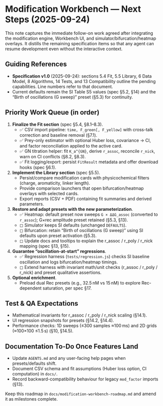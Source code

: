 # Modification Workbench — Next Steps (2025-09-24)

This note captures the immediate follow-on work agreed after integrating the modification engine, Workbench UI, and simulator/bifurcation/heatmap overlays. It distills the remaining specification items so that any agent can resume development even without the interactive context.

## Guiding References
- **Specification v1.0** (2025-09-24): sections 5.4 Fit, 5.5 Library, 6 Data Model, 8 Algorithms, 14 Tests, and 13 Compatibility outline the pending capabilities. Line numbers refer to that document.
- Current defaults remain the SI Table S5 values (spec §5.2, §14) and the “Birth of oscillations (G sweep)” preset (§5.3) for continuity.

## Priority Work Queue (in order)
1. **Finalize the Fit section** (spec §5.4, §8.1–8.3).
   - ✅ CSV import pipeline: `time, F_green[, F_yellow]` with cross-talk correction and baseline removal (§7.1).
   - ✅ Prey-only estimator with optional Huber loss, covariance → CI, and factor reconciliation applied to the active card.
   - ✅ GN titration helper: fit `K_a^{GN}`, derive `r_assoc`, reconcile `r_nick`, warn on CI conflicts (§8.2, §8.3).
   - ✅ Fit logging/export: persist `FitResult` metadata and offer download hooks (spec §6.1).
2. **Implement the Library section** (spec §5.5).
   - Persist/compare modification cards with physicochemical filters (charge, aromaticity, linker length).
   - Provide comparison launchers that open bifurcation/heatmap overlays with selected cards.
   - Export reports (CSV + PDF) containing fit summaries and derived parameters.
3. **Restore and adapt presets with the new parameterization**.
   - ✅ Heatmap: default preset now sweeps `G × ΔΔG_assoc` (converted to `r_assoc`); G×rec amplitude preset retained (§5.3, §13).
   - ◻ Simulator keeps SI defaults (unchanged `DEFAULTS`).
   - ◻ Bifurcation: retain “Birth of oscillations (G sweep)” using SI defaults upon preset activation (§5.3).
   - ◻ Update docs and tooltips to explain the r_assoc / r_poly / r_nick mapping (spec §13, §15).
4. **Guarantee “oscillation-at-start” regressions**.
   - ✅ Regression harness (`tests/regression.js`) checks SI baseline oscillation and logs bifurcation/heatmap timings.
   - ◻ Extend harness with invariant math/unit checks (r_assoc / r_poly / r_nick) and preset qualitative assertions.
5. **Optional enrichment**.
   - Preload dual Rec presets (e.g., 32.5 nM vs 15 nM) to explore Rec-dependent saturation, per spec §17.

## Test & QA Expectations
- Mathematical invariants for r_assoc / r_poly / r_nick scaling (§14.1).
- UI regression snapshots for presets (§14.2, §14.4).
- Performance checks: 1D sweeps (≤300 samples ≈100 ms) and 2D grids (≈100×100 ≤1.5 s) (§10, §14.5).

## Documentation To-Do Once Features Land
- Update `AGENTS.md` and any user-facing help pages when presets/defaults shift.
- Document CSV schema and fit assumptions (Huber loss option, CI computation) in `docs/`.
- Record backward-compatibility behaviour for legacy `mod_factor` imports (§13).

Keep this roadmap in `docs/modification-workbench-roadmap.md` and amend it as milestones complete.
